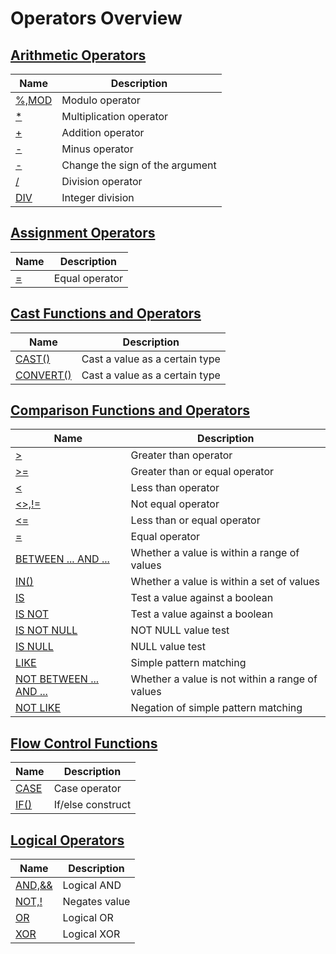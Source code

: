 # **Operators Overview**

## [**Arithmetic Operators**](operators/arithmetic-operators/arithmetic-operators-overview.md)

| Name | Description|
|---|-----|
| [%,MOD](operators/arithmetic-operators/mod.md) | Modulo operator |
| [*](operators/arithmetic-operators/multiplication.md) | Multiplication operator |
| [+](operators/arithmetic-operators/addition.md) | Addition operator |
| [-](operators/arithmetic-operators/minus.md) | Minus operator |
| [-](operators/arithmetic-operators/unary-minus.md) | Change the sign of the argument |
| [/](operators/arithmetic-operators/division.md) | Division operator |
| [DIV](operators/arithmetic-operators/div.md) | Integer division |

## [**Assignment Operators**](operators/assignment-operators/assignment-operators-overview.md)

| Name | Description|
|---|-----|
| [=](operators/assignment-operators/equal.md) | Equal operator |

## [**Cast Functions and Operators**](operators/cast-functions-and-operators/cast-functions-and-operators-overview.md)

| Name | Description|
|---|-----|
| [CAST()](operators/cast-functions-and-operators/cast.md) | Cast a value as a certain type |
| [CONVERT()](operators/cast-functions-and-operators/convert.md) | Cast a value as a certain type |

## [**Comparison Functions and Operators**](operators/comparison-functions-and-operators/comparison-functions-and-operators-overview.md)

| Name | Description|
|---|-----|
| [>](operators/comparison-functions-and-operators/greater-than.md) | Greater than operator |
| [>=](operators/comparison-functions-and-operators/greater-than-or-equal.md) | Greater than or equal operator |
| [<](operators/comparison-functions-and-operators/less-than.md) | Less than operator |
| [<>,!=](operators/comparison-functions-and-operators/not-equal.md) | Not equal operator |
| [<=](operators/comparison-functions-and-operators/less-than-or-equal.md) | Less than or equal operator |
| [=](operators/comparison-functions-and-operators/assign-equal.md) | Equal operator |
| [BETWEEN ... AND ...](operators/comparison-functions-and-operators/between.md) | Whether a value is within a range of values |
| [IN()](operators/comparison-functions-and-operators/in.md) | Whether a value is within a set of values |
| [IS](operators/comparison-functions-and-operators/is.md) | Test a value against a boolean |
| [IS NOT](operators/comparison-functions-and-operators/is-not.md) | Test a value against a boolean |
| [IS NOT NULL](operators/comparison-functions-and-operators/is-not-null.md) | NOT NULL value test |
| [IS NULL](operators/comparison-functions-and-operators/is-null.md) | NULL value test |
| [LIKE](operators/comparison-functions-and-operators/like.md) | Simple pattern matching |
| [NOT BETWEEN ... AND ...](operators/comparison-functions-and-operators/not-between.md) | Whether a value is not within a range of values |
| [NOT LIKE](operators/comparison-functions-and-operators/not-like.md) | Negation of simple pattern matching |

## [**Flow Control Functions**](operators/flow-control-functions/flow-control-functions-overview.md)

| Name | Description|
|---|-----|
| [CASE](operators/flow-control-functions/case-when.md) | Case operator |
| [IF()](operators/flow-control-functions/function_if.md) | If/else construct |

## [**Logical Operators**](operators/logical-operators/logical-operators-overview.md)

| Name | Description|
|---|-----|
| [AND,&&](operators/logical-operators/and.md) | Logical AND |
| [NOT,!](operators/logical-operators/not.md) | Negates value |
| [OR](operators/logical-operators/or.md) | Logical OR |
| [XOR](operators/logical-operators/xor.md) | Logical XOR |
